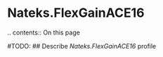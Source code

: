 

# Nateks.FlexGainACE16

.. contents:: On this page

#TODO: ## Describe *Nateks.FlexGainACE16* profile

